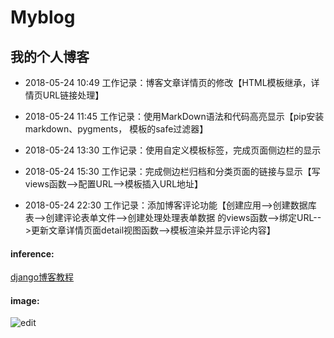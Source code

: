 # Myblog
## 我的个人博客


* 2018-05-24  10:49			工作记录：博客文章详情页的修改【HTML模板继承，详情页URL链接处理】

* 2018-05-24  11:45			工作记录：使用MarkDown语法和代码高亮显示【pip安装markdown、pygments， 模板的safe过滤器】

* 2018-05-24  13:30			工作记录：使用自定义模板标签，完成页面侧边栏的显示

* 2018-05-24  15:30			工作记录：完成侧边栏归档和分类页面的链接与显示【写views函数-->配置URL-->模板插入URL地址】

* 2018-05-24  22:30			工作记录：添加博客评论功能【创建应用-->创建数据库表-->创建评论表单文件-->创建处理处理表单数据
的views函数-->绑定URL-->更新文章详情页面detail视图函数-->模板渲染并显示评论内容】


#### inference: 

[django博客教程](https://www.zmrenwu.com/post/3/)

#### image:

![edit](https://image.baidu.com/search/detail?ct=503316480&z=undefined&tn=baiduimagedetail&ipn=d&word=%E5%9B%BE%E6%A0%87&step_word=&ie=utf-8&in=&cl=2&lm=-1&st=undefined&cs=3524971190,3029286382&os=1356056455,3386344279&simid=4193316190,524961076&pn=70&rn=1&di=203309384630&ln=1986&fr=&fmq=1527210435619_R&fm=&ic=undefined&s=undefined&se=&sme=&tab=0&width=undefined&height=undefined&face=undefined&is=0,0&istype=0&ist=&jit=&bdtype=0&spn=0&pi=0&gsm=1e&hs=2&objurl=http%3A%2F%2Fimg.zcool.cn%2Fcommunity%2F010ce75541ae3b000001a64bfe3203.jpg&rpstart=0&rpnum=0&adpicid=0)
